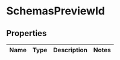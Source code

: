 # SchemasPreviewId

## Properties
Name | Type | Description | Notes
------------ | ------------- | ------------- | -------------
